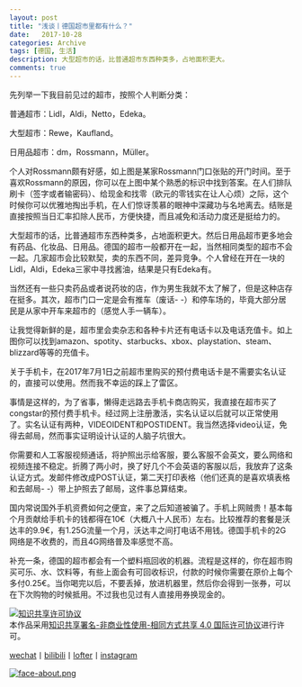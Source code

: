 ```yaml
---
layout: post
title: "浅谈丨德国超市里都有什么？"
date:   2017-10-28
categories: Archive
tags: [德国, 生活]
description: 大型超市的话，比普通超市东西种类多，占地面积更大。
comments: true
---
```



先列举一下我目前见过的超市，按照个人判断分类：

普通超市：Lidl，Aldi，Netto，Edeka。

大型超市：Rewe，Kaufland。

日用品超市：dm，Rossmann，Müller。

个人对Rossmann颇有好感，如上图是某家Rossmann门口张贴的开门时间。至于喜欢Rossmann的原因，你可以在上图中某个熟悉的标识中找到答案。在人们排队刷卡（签字或者输密码）、给现金和找零（欧元的零钱实在让人心烦）之际，这个时候你可以优雅地掏出手机，在人们惊讶羡慕的眼神中深藏功与名地离去。结账是直接按照当日汇率扣除人民币，方便快捷，而且减免和活动力度还是挺给力的。

大型超市的话，比普通超市东西种类多，占地面积更大。然后日用品超市更多地会有药品、化妆品、日用品。德国的超市一般都开在一起，当然相同类型的超市不会一起。几家超市会比较默契，卖的东西不同，差异竞争。个人曾经在开在一块的Lidl，Aldi，Edeka三家中寻找酱油，结果是只有Edeka有。

当然还有一些只卖药品或者说药妆的店，作为男生我就不太了解了，但是这种店存在挺多。其次，超市门口一定是会有推车（废话- -）和停车场的，毕竟大部分居民是从家中开车来超市的（感觉人手一辆车）。

让我觉得新鲜的是，超市里会卖杂志和各种卡片还有电话卡以及电话充值卡。如上图你可以找到amazon、spotity、starbucks、xbox、playstation、steam、blizzard等等的充值卡。

关于手机卡，在2017年7月1日之前超市里购买的预付费电话卡是不需要实名认证的，直接可以使用。然而我不幸运的踩上了雷区。

事情是这样的，为了省事，懒得走远路去手机卡商店购买，我直接在超市买了congstar的预付费手机卡。经过网上注册激活，实名认证以后就可以正常使用了。实名认证有两种，VIDEOIDENT和POSTIDENT。我当然选择video认证，免得去邮局，然而事实证明设计认证的人脑子坑很大。

你需要和人工客服视频通话，将护照出示给客服，要么客服不会英文，要么网络和视频连接不稳定。折腾了两小时，换了好几个不会英语的客服以后，我放弃了这条认证方式。发邮件修改成POST认证，第二天打印表格（他们还真的是喜欢填表格和去邮局- -）带上护照去了邮局，这件事总算结束。

国内常说国外手机资费如何之便宜，来了之后知道被骗了。手机上网贼贵！基本每个月贡献给手机卡的钱都得在10€（大概八十人民币）左右。比较推荐的套餐是沃达丰的9.9€，有1.25G流量一个月，沃达丰之间打电话不用钱。德国手机卡的2G网络是不收费的，而且4G网络普及率感觉不高。

补充一条，德国的超市都会有一个塑料瓶回收的机器。流程是这样的，你在超市购买可乐、水、饮料等，有些上面会有可回收标识，付款的时候你需要在原价上每个多付0.25€。当你喝完以后，不要丢掉，放进机器里，然后你会得到一张券，可以在下次购物的时候抵用。不过我也见过有人直接用券换现金的。



<a rel="license" href="http://creativecommons.org/licenses/by-nc-sa/4.0/"><img alt="知识共享许可协议" style="border-width:0" src="https://i.creativecommons.org/l/by-nc-sa/4.0/88x31.png" /></a><br />本作品采用<a rel="license" href="http://creativecommons.org/licenses/by-nc-sa/4.0/">知识共享署名-非商业性使用-相同方式共享 4.0 国际许可协议</a>进行许可。

[wechat](http://mp.weixin.qq.com/s?__biz=MzIxMTM4NTM0Nw==&mid=100000449&idx=1&sn=0b1c290b2253f7c71fbcf8cafd946a3f&chksm=17576fad2020e6bba7ce49ba5a5e8affabb8ffb9a37afe25a4d070d3abc88b65b5f004da6fc3#rd)丨[bilibili](https://space.bilibili.com/5041218/#/)丨[lofter](http://thentrue.lofter.com)丨[instagram](https://www.instagram.com/thentrue001/)

[![face-about.png](https://i.loli.net/2018/07/20/5b5189a0488a6.png)](https://i.loli.net/2018/07/20/5b5189a0488a6.png)
